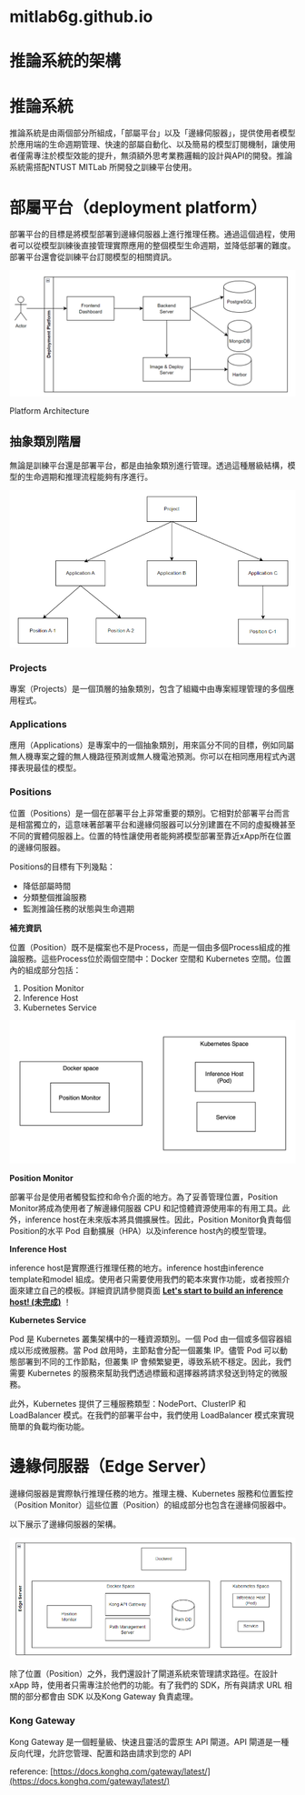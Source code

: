 # mitlab6g.github.io
# 推論系統的架構

# 推論系統

推論系統是由兩個部分所組成，「部屬平台」以及「邊緣伺服器」，提供使用者模型於應用端的生命週期管理、快速的部屬自動化、以及簡易的模型訂閱機制，讓使用者僅需專注於模型效能的提升，無須額外思考業務邏輯的設計與API的開發。推論系統需搭配NTUST MITLab 所開發之訓練平台使用。

# 部屬平台（deployment platform）

部署平台的目標是將模型部署到邊緣伺服器上進行推理任務。通過這個過程，使用者可以從模型訓練後直接管理實際應用的整個模型生命週期，並降低部署的難度。部署平台還會從訓練平台訂閱模型的相關資訊。

![Platform Architecture](image.png)

Platform Architecture

## 抽象類別階層

無論是訓練平台還是部署平台，都是由抽象類別進行管理。透過這種層級結構，模型的生命週期和推理流程能夠有序進行。

![image.png](image%201.png)

### **Projects**

專案（Projects）是一個頂層的抽象類別，包含了組織中由專案經理管理的多個應用程式。

### **Applications**

應用（Applications）是專案中的一個抽象類別，用來區分不同的目標，例如同屬無人機專案之鐘的無人機路徑預測或無人機電池預測。你可以在相同應用程式內選擇表現最佳的模型。

### **Positions**

位置（Positions）是一個在部署平台上非常重要的類別。它相對於部署平台而言是相當獨立的，這意味著部署平台和邊緣伺服器可以分別建置在不同的虛擬機甚至不同的實體伺服器上。位置的特性讓使用者能夠將模型部署至靠近xApp所在位置的邊緣伺服器。

Positions的目標有下列幾點：

- 降低部屬時間
- 分類整個推論服務
- 監測推論任務的狀態與生命週期

**補充資訊**

位置（Position）既不是檔案也不是Process，而是一個由多個Process組成的推論服務。這些Process位於兩個空間中：Docker 空間和 Kubernetes 空間。位置內的組成部分包括：

1. Position Monitor
2. Inference Host
3. Kubernetes Service

![image.png](image%202.png)

**Position Monitor**

部署平台是使用者觸發監控和命令介面的地方。為了妥善管理位置，Position Monitor將成為使用者了解邊緣伺服器 CPU 和記憶體資源使用率的有用工具。此外，inference host在未來版本將具備擴展性。因此，Position Monitor負責每個Position的水平 Pod 自動擴展（HPA）以及inference host內的模型管理。

**Inference Host**

inference host是實際進行推理任務的地方。inference host由inference template和model 組成。使用者只需要使用我們的範本來實作功能，或者按照介面來建立自己的模板。詳細資訊請參閱頁面 [**Let's start to build an inference host! (未完成)**](https://www.notion.so/Let-s-start-to-build-an-inference-host-e0fca45d96eb4ad3b37c90d3239cda01?pvs=21) ！

**Kubernetes Service**

Pod 是 Kubernetes 叢集架構中的一種資源類別。一個 Pod 由一個或多個容器組成以形成微服務。當 Pod 啟用時，主節點會分配一個叢集 IP。儘管 Pod 可以動態部署到不同的工作節點，但叢集 IP 會頻繁變更，導致系統不穩定。因此，我們需要 Kubernetes 的服務來幫助我們透過標籤和選擇器將請求發送到特定的微服務。

此外，Kubernetes 提供了三種服務類型：NodePort、ClusterIP 和 LoadBalancer 模式。在我們的部署平台中，我們使用 LoadBalancer 模式來實現簡單的負載均衡功能。

# 邊緣伺服器（Edge Server）

邊緣伺服器是實際執行推理任務的地方。推理主機、Kubernetes 服務和位置監控（Position Monitor）這些位置（Position）的組成部分也包含在邊緣伺服器中。

以下展示了邊緣伺服器的架構。

![image.png](image%203.png)

除了位置（Position）之外，我們還設計了閘道系統來管理請求路徑。在設計 xApp 時，使用者只需專注於他們的功能。有了我們的 SDK，所有與請求 URL 相關的部分都會由 SDK 以及Kong Gateway 負責處理。

### **Kong Gateway**

Kong Gateway 是一個輕量級、快速且靈活的雲原生 API 閘道。API 閘道是一種反向代理，允許您管理、配置和路由請求到您的 API

reference: [https://docs.konghq.com/gateway/latest/](https://docs.konghq.com/gateway/latest/)